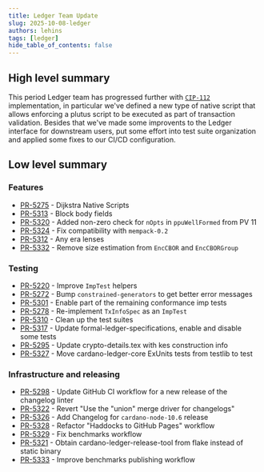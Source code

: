 ```yaml
---
title: Ledger Team Update
slug: 2025-10-08-ledger
authors: lehins
tags: [ledger]
hide_table_of_contents: false
---
```


## High level summary

This period Ledger team has progressed further with [`CIP-112`](https://github.com/cardano-foundation/CIPs/tree/master/CIP-0112) implementation, in particular we've defined a new type of native script that allows enforcing a plutus script to be executed as part of transaction validation. Besides that we've made some improvents to the Ledger interface for downstream users, put some effort into test suite organization and applied some fixes to our CI/CD configuration.

## Low level summary

### Features

* [PR-5275] - Dijkstra Native Scripts
* [PR-5313] - Block body fields
* [PR-5320] - Added non-zero check for `nOpts` in `ppuWellFormed` from PV 11
* [PR-5324] - Fix compatibility with `mempack-0.2`
* [PR-5312] - Any era lenses
* [PR-5332] - Remove size estimation from `EncCBOR` and `EncCBORGroup`

### Testing

* [PR-5220] - Improve `ImpTest` helpers
* [PR-5272] - Bump `constrained-generators` to get better error messages
* [PR-5301] - Enable part of the remaining conformance imp tests
* [PR-5278] - Re-implement `TxInfoSpec` as an `ImpTest`
* [PR-5310] - Clean up the test suites
* [PR-5317] - Update formal-ledger-specifications, enable and disable some tests
* [PR-5295] - Update crypto-details.tex with kes construction info
* [PR-5327] - Move cardano-ledger-core ExUnits tests from testlib to test

### Infrastructure and releasing

* [PR-5298] - Update GitHub CI workflow for a new release of the changelog linter
* [PR-5322] - Revert &quot;Use the &quot;union&quot; merge driver for changelogs&quot;
* [PR-5326] - Add Changelog for `cardano-node-10.6` release
* [PR-5328] - Refactor &quot;Haddocks to GitHub Pages&quot; workflow
* [PR-5329] - Fix benchmarks workflow
* [PR-5321] - Obtain cardano-ledger-release-tool from flake instead of static binary
* [PR-5333] - Improve benchmarks publishing workflow

[PR-5272]: https://github.com/IntersectMBO/cardano-ledger/pull/5272
[PR-5301]: https://github.com/IntersectMBO/cardano-ledger/pull/5301
[PR-5298]: https://github.com/IntersectMBO/cardano-ledger/pull/5298
[PR-5278]: https://github.com/IntersectMBO/cardano-ledger/pull/5278
[PR-5275]: https://github.com/IntersectMBO/cardano-ledger/pull/5275
[PR-5220]: https://github.com/IntersectMBO/cardano-ledger/pull/5220
[PR-5313]: https://github.com/IntersectMBO/cardano-ledger/pull/5313
[PR-5322]: https://github.com/IntersectMBO/cardano-ledger/pull/5322
[PR-5320]: https://github.com/IntersectMBO/cardano-ledger/pull/5320
[PR-5324]: https://github.com/IntersectMBO/cardano-ledger/pull/5324
[PR-5310]: https://github.com/IntersectMBO/cardano-ledger/pull/5310
[PR-5317]: https://github.com/IntersectMBO/cardano-ledger/pull/5317
[PR-5326]: https://github.com/IntersectMBO/cardano-ledger/pull/5326
[PR-5328]: https://github.com/IntersectMBO/cardano-ledger/pull/5328
[PR-5295]: https://github.com/IntersectMBO/cardano-ledger/pull/5295
[PR-5329]: https://github.com/IntersectMBO/cardano-ledger/pull/5329
[PR-5312]: https://github.com/IntersectMBO/cardano-ledger/pull/5312
[PR-5327]: https://github.com/IntersectMBO/cardano-ledger/pull/5327
[PR-5321]: https://github.com/IntersectMBO/cardano-ledger/pull/5321
[PR-5332]: https://github.com/IntersectMBO/cardano-ledger/pull/5332
[PR-5333]: https://github.com/IntersectMBO/cardano-ledger/pull/5333
